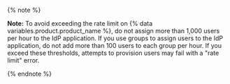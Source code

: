 {% note %}

**Note:** To avoid exceeding the rate limit on {% data variables.product.product_name %}, do not assign more than 1,000 users per hour to the IdP application. If you use groups to assign users to the IdP application, do not add more than 100 users to each group per hour. If you exceed these thresholds, attempts to provision users may fail with a "rate limit" error.

{% endnote %}